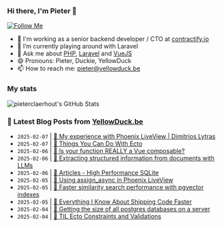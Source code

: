 ### Hi there, I'm Pieter 👋  
[![Follow Me](https://img.shields.io/github/followers/pieterclaerhout?label=Follow&style=social)](https://github.com/pieterclaerhout)

- 🏢 I'm working as a senior backend developer / CTO at [contractify.io](https://contractify.io)
- 🌱 I’m currently playing around with Laravel
- 💬 Ask me about [PHP](https://php.net), [Laravel](http://laravel.com) and [VueJS](https://vuejs.org)
- 😄 Pronouns: Pieter, Duckie, YellowDuck
- 📫 How to reach me: pieter@yellowduck.be

### My stats

![pieterclaerhout's GitHub Stats](https://github-readme-stats.vercel.app/api?username=pieterclaerhout&show_icons=true&count_private=true&line_height=40)

### 📩 Latest Blog Posts from [YellowDuck.be](https://www.yellowduck.be/)
<!-- BLOG-POST-LIST:START -->
- `2025-02-07` | [🔗 My experience with Phoenix LiveView | Dimitrios Lytras](https://www.yellowduck.be/posts/my-experience-with-phoenix-liveview-dimitrios-lytras)  
- `2025-02-07` | [🔗 Things You Can Do With Ecto](https://www.yellowduck.be/posts/things-you-can-do-with-ecto)  
- `2025-02-06` | [🐥 Is your function REALLY a Vue composable?](https://www.yellowduck.be/posts/is-your-function-really-a-vue-composable)  
- `2025-02-06` | [🔗 Extracting structured information from documents with LLMs](https://www.yellowduck.be/posts/extracting-structured-information-from-documents-with-llms)  
- `2025-02-06` | [🔗 Articles - High Performance SQLite](https://www.yellowduck.be/posts/articles-high-performance-sqlite)  
- `2025-02-05` | [🐥 Using assign_async in Phoenix LiveView](https://www.yellowduck.be/posts/using-assign-async-in-phoenix-liveview)  
- `2025-02-05` | [🔗 Faster similarity search performance with pgvector indexes](https://www.yellowduck.be/posts/faster-similarity-search-performance-with-pgvector-indexes)  
- `2025-02-05` | [🔗 Everything I Know About Shipping Code Faster](https://www.yellowduck.be/posts/everything-i-know-about-shipping-code-faster)  
- `2025-02-04` | [🐥 Getting the size of all postgres databases on a server](https://www.yellowduck.be/posts/getting-the-size-of-all-postgres-databases-on-a-server)  
- `2025-02-04` | [🔗 TIL Ecto Constraints and Validations](https://www.yellowduck.be/posts/til-ecto-constraints-and-validations)  

<!-- BLOG-POST-LIST:END -->
